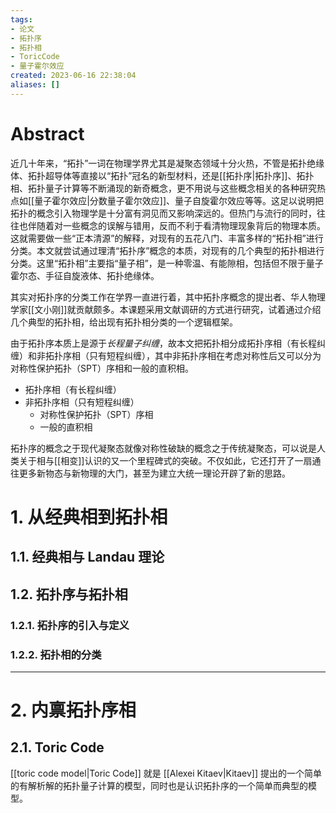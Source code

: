 ```yaml
---
tags:
- 论文
- 拓扑序
- 拓扑相
- ToricCode
- 量子霍尔效应
created: 2023-06-16 22:38:04
aliases: []
---
```


# Abstract

近几十年来，“拓扑”一词在物理学界尤其是凝聚态领域十分火热，不管是拓扑绝缘体、拓扑超导体等直接以“拓扑”冠名的新型材料，还是[[拓扑序|拓扑序]]、拓扑相、拓扑量子计算等不断涌现的新奇概念，更不用说与这些概念相关的各种研究热点如[[量子霍尔效应|分数量子霍尔效应]]、量子自旋霍尔效应等等。这足以说明把拓扑的概念引入物理学是十分富有洞见而又影响深远的。但热门与流行的同时，往往也伴随着对一些概念的误解与错用，反而不利于看清物理现象背后的物理本质。这就需要做一些“正本清源”的解释，对现有的五花八门、丰富多样的“拓扑相”进行分类。本文就尝试通过理清“拓扑序”概念的本质，对现有的几个典型的拓扑相进行分类。这里“拓扑相”主要指“量子相”，是一种零温、有能隙相，包括但不限于量子霍尔态、手征自旋液体、拓扑绝缘体。

其实对拓扑序的分类工作在学界一直进行着，其中拓扑序概念的提出者、华人物理学家[[文小刚]]就贡献颇多。本课题采用文献调研的方式进行研究，试着通过介绍几个典型的拓扑相，给出现有拓扑相分类的一个逻辑框架。

由于拓扑序本质上是源于*长程量子纠缠*，故本文把拓扑相分成拓扑序相（有长程纠缠）和非拓扑序相（只有短程纠缠），其中非拓扑序相在考虑对称性后又可以分为对称性保护拓扑（SPT）序相和一般的直积相。

- 拓扑序相（有长程纠缠）
- 非拓扑序相（只有短程纠缠）
	- 对称性保护拓扑（SPT）序相
	- 一般的直积相

拓扑序的概念之于现代凝聚态就像对称性破缺的概念之于传统凝聚态，可以说是人类关于相与[[相变]]认识的又一个里程碑式的突破。不仅如此，它还打开了一扇通往更多新物态与新物理的大门，甚至为建立大统一理论开辟了新的思路。

# 1. 从经典相到拓扑相
## 1.1. 经典相与 Landau 理论

## 1.2. 拓扑序与拓扑相

### 1.2.1. 拓扑序的引入与定义

### 1.2.2. 拓扑相的分类

---

# 2. 内禀拓扑序相

## 2.1. Toric Code

[[toric code model|Toric Code]] 就是 [[Alexei Kitaev|Kitaev]] 提出的一个简单的有解析解的拓扑量子计算的模型，同时也是认识拓扑序的一个简单而典型的模型。

